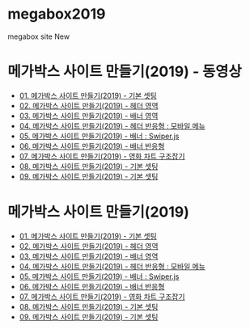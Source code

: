 # megabox2019
megabox site New


<h1>메가박스 사이트 만들기(2019) - 동영상</h1>
<ul>
  <li><a href="https://wtss.tistory.com/280">01. 메가박스 사이트 만들기(2019) - 기본 셋팅</a></li>
  <li><a href="https://wtss.tistory.com/281">02. 메가박스 사이트 만들기(2019) - 헤더 영역</a></li>
  <li><a href="https://wtss.tistory.com/282">03. 메가박스 사이트 만들기(2019) - 배너 영역</a></li>
  <li><a href="https://wtss.tistory.com/283">04. 메가박스 사이트 만들기(2019) - 헤더 반응형 : 모바일 메뉴</a></li>
  <li><a href="https://wtss.tistory.com/284">05. 메가박스 사이트 만들기(2019) - 배너 : Swiper.js</a></li>
  <li><a href="https://wtss.tistory.com/285">06. 메가박스 사이트 만들기(2019) - 배너 반응형</a></li>
  <li><a href="https://wtss.tistory.com/286">07. 메가박스 사이트 만들기(2019) - 영화 차트 구조잡기</a></li>
  <li><a href="https://wtss.tistory.com/287">08. 메가박스 사이트 만들기(2019) - 기본 셋팅</a></li>
  <li><a href="https://wtss.tistory.com/288">09. 메가박스 사이트 만들기(2019) - 기본 셋팅</a></li>
</ul>





<h1>메가박스 사이트 만들기(2019)</h1>
<ul>
  <li><a href="https://webstoryboy.github.io/megabox2019/mega280_01.html">01. 메가박스 사이트 만들기(2019) - 기본 셋팅</a></li>
  <li><a href="https://webstoryboy.github.io/megabox2019/mega281_02.html">02. 메가박스 사이트 만들기(2019) - 헤더 영역</a></li>
  <li><a href="https://webstoryboy.github.io/megabox2019/mega282_03.html">03. 메가박스 사이트 만들기(2019) - 배너 영역</a></li>
  <li><a href="https://webstoryboy.github.io/megabox2019/mega283_04.html">04. 메가박스 사이트 만들기(2019) - 헤더 반응형 : 모바일 메뉴</a></li>
  <li><a href="https://webstoryboy.github.io/megabox2019/mega284_05.html">05. 메가박스 사이트 만들기(2019) - 배너 : Swiper.js</a></li>
  <li><a href="https://webstoryboy.github.io/megabox2019/mega285_06.html">06. 메가박스 사이트 만들기(2019) - 배너 반응형</a></li>
  <li><a href="https://webstoryboy.github.io/megabox2019/mega286_07.html">07. 메가박스 사이트 만들기(2019) - 영화 차트 구조잡기</a></li>
  <li><a href="https://webstoryboy.github.io/megabox2019/mega287_08.html">08. 메가박스 사이트 만들기(2019) - 기본 셋팅</a></li>
  <li><a href="https://webstoryboy.github.io/megabox2019/mega287_08.html">09. 메가박스 사이트 만들기(2019) - 기본 셋팅</a></li>
</ul>
